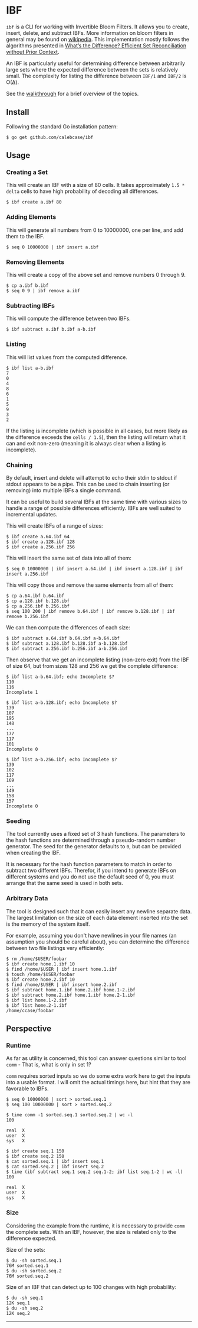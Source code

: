# IBF

`ibf` is a CLI for working with Invertible Bloom Filters. It allows you to
create, insert, delete, and subtract IBFs. More information on bloom filters in
general may be found on [wikipedia][bloom filters]. This implementation mostly
follows the algorithms presented in [What’s the Difference?  Efficient Set
Reconciliation without Prior Context][whats the difference].

An IBF is particularly useful for determining difference between arbitrarily
large sets where the expected difference between the sets is relatively small.
The complexity for listing the difference between `IBF/1` and `IBF/2` is O(Δ).

See the [walkthrough][walkthrough] for a brief overview of the topics.

## Install

Following the standard Go installation pattern:

```
$ go get github.com/calebcase/ibf
```

## Usage

### Creating a Set

This will create an IBF with a size of 80 cells. It takes approximately `1.5 *
delta` cells to have high probability of decoding all differences.

```
$ ibf create a.ibf 80
```

### Adding Elements

This will generate all numbers from 0 to 10000000, one per line, and add them
to the IBF.

```
$ seq 0 10000000 | ibf insert a.ibf
```

### Removing Elements

This will create a copy of the above set and remove numbers 0 through 9.

```
$ cp a.ibf b.ibf
$ seq 0 9 | ibf remove a.ibf
```

### Subtracting IBFs

This will compute the difference between two IBFs.

```
$ ibf subtract a.ibf b.ibf a-b.ibf
```

### Listing

This will list values from the computed difference.

```
$ ibf list a-b.ibf
7
0
4
8
6
1
5
9
3
2
```

If the listing is incomplete (which is possible in all cases, but more likely
as the difference exceeds the `cells / 1.5`), then the listing will return what
it can and exit non-zero (meaning it is always clear when a listing is
incomplete).

### Chaining

By default, insert and delete will attempt to echo their stdin to stdout if
stdout appears to be a pipe. This can be used to chain inserting (or removing)
into multiple IBFs a single command.

It can be useful to build several IBFs at the same time with various sizes to
handle a range of possible differences efficiently. IBFs are well suited to
incremental updates.

This will create IBFs of a range of sizes:

```
$ ibf create a.64.ibf 64
$ ibf create a.128.ibf 128
$ ibf create a.256.ibf 256
```

This will insert the same set of data into all of them:

```
$ seq 0 10000000 | ibf insert a.64.ibf | ibf insert a.128.ibf | ibf insert a.256.ibf
```

This will copy those and remove the same elements from all of them:

```
$ cp a.64.ibf b.64.ibf
$ cp a.128.ibf b.128.ibf
$ cp a.256.ibf b.256.ibf
$ seq 100 200 | ibf remove b.64.ibf | ibf remove b.128.ibf | ibf remove b.256.ibf
```

We can then compute the differences of each size:

```
$ ibf subtract a.64.ibf b.64.ibf a-b.64.ibf
$ ibf subtract a.128.ibf b.128.ibf a-b.128.ibf
$ ibf subtract a.256.ibf b.256.ibf a-b.256.ibf
```

Then observe that we get an incomplete listing (non-zero exit) from the IBF of
size 64, but from sizes 128 and 256 we get the complete difference:

```
$ ibf list a-b.64.ibf; echo Incomplete $?
110
116
Incomplete 1
```

```
$ ibf list a-b.128.ibf; echo Incomplete $?
139
107
195
148
...
177
117
101
Incomplete 0
```

```
$ ibf list a-b.256.ibf; echo Incomplete $?
139
102
117
169
...
149
158
157
Incomplete 0
```

### Seeding

The tool currently uses a fixed set of 3 hash functions. The parameters to the
hash functions are determined through a pseudo-random number generator. The
seed for the generator defaults to `0`, but can be provided when creating the
IBF.

It is necessary for the hash function parameters to match in order to subtract
two different IBFs. Therefor, if you intend to generate IBFs on different
systems and you do not use the default seed of 0, you must arrange that the
same seed is used in both sets.

### Arbitrary Data

The tool is designed such that it can easily insert any newline separate data.
The largest limitation on the size of each data element inserted into the set
is the memory of the system itself.

For example, assuming you don't have newlines in your file names (an assumption
you should be careful about), you can determine the difference between two file
listings very efficiently:

```
$ rm /home/$USER/foobar
$ ibf create home.1.ibf 10
$ find /home/$USER | ibf insert home.1.ibf
$ touch /home/$USER/foobar
$ ibf create home.2.ibf 10
$ find /home/$USER | ibf insert home.2.ibf
$ ibf subtract home.1.ibf home.2.ibf home.1-2.ibf
$ ibf subtract home.2.ibf home.1.ibf home.2-1.ibf
$ ibf list home.1-2.ibf
$ ibf list home.2-1.ibf
/home/ccase/foobar
```

## Perspective

### Runtime

As far as utility is concerned, this tool can answer questions similar to tool
`comm` - That is, what is only in set 1?

`comm` requires sorted inputs so we do some extra work here to get the inputs
into a usable format. I will omit the actual timings here, but hint that they
are favorable to IBFs.

```
$ seq 0 10000000 | sort > sorted.seq.1
$ seq 100 10000000 | sort > sorted.seq.2
```

```
$ time comm -1 sorted.seq.1 sorted.seq.2 | wc -l
100

real  X
user  X
sys   X
```

```
$ ibf create seq.1 150
$ ibf create seq.2 150
$ cat sorted.seq.1 | ibf insert seq.1
$ cat sorted.seq.2 | ibf insert seq.2
$ time (ibf subtract seq.1 seq.2 seq.1-2; ibf list seq.1-2 | wc -l)
100

real  X
user  X
sys   X
```

### Size

Considering the example from the runtime, it is necessary to provide `comm` the
complete sets. With an IBF, however, the size is related only to the difference
expected.

Size of the sets:

```
$ du -sh sorted.seq.1
76M sorted.seq.1
$ du -sh sorted.seq.2
76M sorted.seq.2
```

Size of an IBF that can detect up to 100 changes with high probability:

```
$ du -sh seq.1
12K seq.1
$ du -sh seq.2
12K seq.2
```

---

[bloom filters]: https://en.wikipedia.org/wiki/Bloom_filter
[whats the difference]: https://www.ics.uci.edu/~eppstein/pubs/EppGooUye-SIGCOMM-11.pdf
[walkthrough]: walkthrough.md

